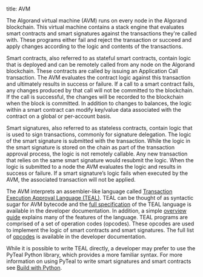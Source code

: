 title: AVM

The Algorand virtual machine (AVM) runs on every node in the Algorand blockchain. This virtual machine contains a stack engine that evaluates smart contracts and smart signatures against the transactions they're called with. These programs either fail and reject the transaction or succeed and apply changes according to the logic and contents of the transactions. 

Smart contracts, also referred to as stateful smart contracts, contain logic that is deployed and can be remotely called from any node on the Algorand blockchain. These contracts are called by issuing an Application Call transaction. The AVM evaluates the contract logic against this transaction and ultimately results in success or failure. If a call to a smart contract fails, any changes produced by that call will not be committed to the blockchain. If the call is successful, the changes will be recorded to the blockchain when the block is committed. In addition to changes to balances, the logic within a smart contract can modify key/value data associated with the contract on a global or per-account basis. 

Smart signatures, also referred to as stateless contracts, contain logic that is used to sign transactions, commonly for signature delegation. The logic of the smart signature is submitted with the transaction. While the logic in the smart signature is stored on the chain as part of the transaction approval process, the logic is not remotely callable. Any new transaction that relies on the same smart signature would resubmit the logic. When the logic is submitted to a node the AVM evaluates the logic and results in success or failure. If a smart signature’s logic fails when executed by the AVM, the associated transaction will not be applied.

The AVM interprets an assembler-like language called [Transaction Execution Approval Language (TEAL)](teal/index.md). TEAL can be thought of as syntactic sugar for AVM bytecode and the [full specification](teal/specification.md) of the TEAL language is available in the developer documentation. In addition, a simple [overview guide](teal/index.md) explains many of the features of the language. TEAL programs are comprised of a set of operation codes (opcodes). These opcodes are used to implement the logic of smart contracts and smart signatures. The full list of [opcodes](teal/opcodes.md) is available in the developer documentation.  

While it is possible to write TEAL directly, a developer may prefer to use the PyTeal Python library, which provides a more familiar syntax. For more information on using PyTeal to write smart signatures and smart contracts see [Build with Python](../pyteal/index.md). 
